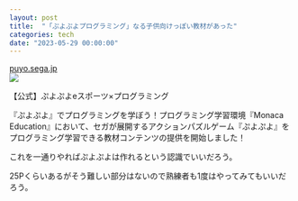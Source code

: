 ```yaml
---
layout: post
title:  "「ぷよぷよプログラミング」なる子供向けっぽい教材があった"
categories: tech
date: "2023-05-29 00:00:00"
---
```



<div class="card">
  <a href="https://puyo.sega.jp/program_2020/"></a>
  <div class="card__header">
    <a href="https://puyo.sega.jp/program_2020/">puyo.sega.jp</a>
  </div>
  <div class="card__image">
    <img src="http://puyo.sega.jp/program_2020/facebook02.jpg?20201224">
  </div>
  <div class="card__title">
    <p>【公式】ぷよぷよeスポーツ×プログラミング</p>
  </div>
  <div class="card__description">
    <p>『ぷよぷよ』でプログラミングを学ぼう！プログラミング学習環境『Monaca Education』において、セガが展開するアクションパズルゲーム『ぷよぷよ』をプログラミング学習できる教材コンテンツの提供を開始しました！</p>
  </div>
</div>


これを一通りやればぷよぷよは作れるという認識でいいだろう。

25Pくらいあるがそう難しい部分はないので熟練者も1度はやってみてもいいだろう。

